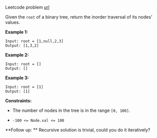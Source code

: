 Leetcode problem [url](https://leetcode.com/problems/binary-tree-inorder-traversal/description)

Given the `root` of a binary tree, return the inorder traversal of its nodes' values.

**Example 1:**
```
Input: root = [1,null,2,3]
Output: [1,3,2]
```

**Example 2:**
```
Input: root = []
Output: []
```

**Example 3:**
```
Input: root = [1]
Output: [1]
```

**Constraints:**

- The number of nodes in the tree is in the range `[0, 100]`.

- `-100 <= Node.val <= 100`

**Follow up: ** Recursive solution is trivial, could you do it iteratively?